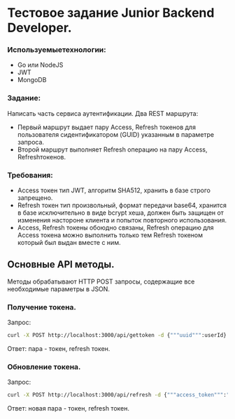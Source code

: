 # Тестовое задание Junior Backend Developer.

### Используемыетехнологии:

* Go или NodeJS
* JWT
* MongoDB

### Задание:

Написать часть сервиса аутентификации.
Два REST маршрута:

* Первый маршрут выдает пару Access, Refresh токенов для пользователя сидентификатором (GUID) указанным в параметре запроса.
* Второй маршрут выполняет Refresh операцию на пару Access, Refreshтокенов.

### Требования:

* Access токен тип JWT, алгоритм SHA512, хранить в базе строго запрещено.
* Refresh токен тип произвольный, формат передачи base64, хранится в базе исключительно в виде bcrypt хеша, должен быть защищен от изменения настороне клиента и попыток повторного использования.
* Access, Refresh токены обоюдно связаны, Refresh операцию для Access токена можно выполнить только тем Refresh токеном который был выдан вместе с ним.

## Основные API методы.

Методы обрабатывают HTTP POST запросы, содержащие все необходимые параметры в JSON.

### Получение токена.

Запрос:

```bash
curl -X POST http://localhost:3000/api/gettoken -d {"""uuid""":userId}
```

Ответ: пара - токен, refresh токен.

### Обновление токена.

Запрос:

```bash
curl -X POST http://localhost:3000/api/refresh -d {"""access_token""":"""accessToken""", """refresh_token""":"""refreshToken"""}
```

Ответ: новая пара - токен, refresh токен.
